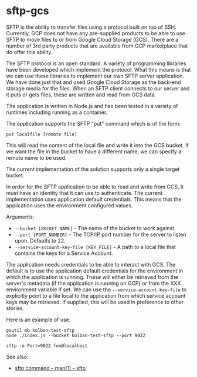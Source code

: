# sftp-gcs

SFTP is the ability to transfer files using a protocol built on top of SSH.  Currently, GCP does not have any pre-supplied products to be able to use SFTP to move files to or from Google Cloud Storage (GCS).  There are a number of 3rd party products that are available from GCP marketplace that do offer this ability.

The SFTP protocol is an open standard.  A variety of programming libraries have been developed which implement the protocol.  What this means is that we can use these libraries to implement our own SFTP server application.  We have done just that and used Google Cloud Storage as the back-end storage media for the files.  When an SFTP client connects to our server and it puts or gets files, these are written and read from GCS data.

The application is written in Node.js and has been tested in a variety of runtimes including running as a container.

The application supports the SFTP "put" command which is of the form:

```
put localfile [remote file]
```

This will read the content of the local file and write it into the GCS bucket.  If we want the file in the bucket to have a different name, we can specify a remote name to be used.

The current implementation of the solution supports only a single target bucket.

In order for the SFTP application to be able to read and write from GCS, it must have an identity that it can use to authenticate.  The current implementation uses application default credentials.  This means that the application uses the environment configured values.

Arguments:

* `--bucket [BUCKET_NAME]` - The name of the bucket to work against.
* `--port [PORT_NUMBER]` - The TCP/IP port number for the server to listen upon.  Defaults to 22.
* `--service-account-key-file [KEY_FILE]` - A path to a local file that contains the keys for a Service Account.


The application needs credentials to be able to interact with GCS.  The default is to use the application default credentials for the environment in which the application is running.  These will either be retrieved from the server's metadata (if the application is running on GCP) or from the XXX environment variable if set.  We can use the `--service-account-key-file` to explicitly point to a file local to the application from which service account keys may be retrieved.  If supplied, this will be used in preference to other stories.

Here is an example of use:

```
gsutil mb kolban-test-sftp
node ./index.js --bucket kolban-test-sftp --port 9022

sftp -o Port=9022 foo@localhost
```

See also:

* [sftp command - man(1) - sftp](https://linux.die.net/man/1/sftp)
